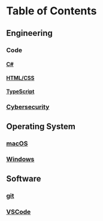# Table of Contents

## Engineering

### Code

#### [C#](./engineering/code/csharp/README.md)

#### [HTML/CSS](./engineering/code/html-css/README.md)

#### [TypeScript](./engineering/code/typescript/)

### [Cybersecurity](./engineering/cybersecurity/README.md)

## Operating System

### [macOS](./os/macos/README.md)

### [Windows](./os/windows/README.md)

## Software

### [git](./software/git/README.md)

### [VSCode](./software/vscode/)
